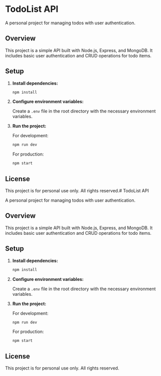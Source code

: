 # TodoList API

A personal project for managing todos with user authentication.

## Overview

This project is a simple API built with Node.js, Express, and MongoDB. It includes basic user authentication and CRUD operations for todo items.

## Setup

1. **Install dependencies:**

   ```bash
   npm install
   ```

2. **Configure environment variables:**

   Create a `.env` file in the root directory with the necessary environment variables.

3. **Run the project:**

   For development:

   ```bash
   npm run dev
   ```

   For production:

   ```bash
   npm start
   ```

## License

This project is for personal use only. All rights reserved.# TodoList API

A personal project for managing todos with user authentication.

## Overview

This project is a simple API built with Node.js, Express, and MongoDB. It includes basic user authentication and CRUD operations for todo items.

## Setup

1. **Install dependencies:**

   ```bash
   npm install
   ```

2. **Configure environment variables:**

   Create a `.env` file in the root directory with the necessary environment variables.

3. **Run the project:**

   For development:

   ```bash
   npm run dev
   ```

   For production:

   ```bash
   npm start
   ```

## License

This project is for personal use only. All rights reserved.
